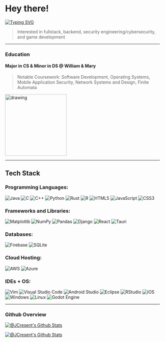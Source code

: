 # Hey there!
<!-- Welcome to my page, my name is Justin Cresent -->
[![Typing SVG](https://readme-typing-svg.demolab.com?font=Tiny5&size=24&duration=6000&pause=2000&color=F6F7B6&random=false&width=600&height=40&lines=Welcome+to+my+page%2C+my+name+is+Justin+Cresent)](https://git.io/typing-svg)
> Interested in fullstack, backend, security engineering/cybersecurity, and game development
---
### Education
#### Major in CS & Minor in DS @ William & Mary
> Notable Coursework: Software Development, Operating Systems, Mobile Application Security, Network Systems and Design, Finite Automata  
<img src="https://1000logos.net/wp-content/uploads/2021/07/William-and-Mary-Tribe-logo.png" alt="drawing" width="200"/>

---  
## Tech Stack

### Programming Languages:  
![Java](https://img.shields.io/badge/java-%23ED8B00.svg?style=for-the-badge&logo=openjdk&logoColor=white) ![C](https://img.shields.io/badge/c-%2300599C.svg?style=for-the-badge&logo=c&logoColor=white) ![C++](https://img.shields.io/badge/c++-%2300599C.svg?style=for-the-badge&logo=c%2B%2B&logoColor=white) ![Python](https://img.shields.io/badge/python-3670A0?style=for-the-badge&logo=python&logoColor=ffdd54) ![Rust](https://img.shields.io/badge/rust-%23000000.svg?style=for-the-badge&logo=rust&logoColor=white) ![R](https://img.shields.io/badge/r-%23276DC3.svg?style=for-the-badge&logo=r&logoColor=white) ![HTML5](https://img.shields.io/badge/html5-%23E34F26.svg?style=for-the-badge&logo=html5&logoColor=white) ![JavaScript](https://img.shields.io/badge/javascript-%23323330.svg?style=for-the-badge&logo=javascript&logoColor=%23F7DF1E) ![CSS3](https://img.shields.io/badge/css3-%231572B6.svg?style=for-the-badge&logo=css3&logoColor=white)

### Frameworks and Libraries:  
![Matplotlib](https://img.shields.io/badge/Matplotlib-%23ffffff.svg?style=for-the-badge&logo=Matplotlib&logoColor=black) ![NumPy](https://img.shields.io/badge/numpy-%23013243.svg?style=for-the-badge&logo=numpy&logoColor=white) ![Pandas](https://img.shields.io/badge/pandas-%23150458.svg?style=for-the-badge&logo=pandas&logoColor=white)
![Django](https://img.shields.io/badge/django-%23092E20.svg?style=for-the-badge&logo=django&logoColor=white) ![React](https://img.shields.io/badge/react-%2320232a.svg?style=for-the-badge&logo=react&logoColor=%2361DAFB) ![Tauri](https://img.shields.io/badge/tauri-%2324C8DB.svg?style=for-the-badge&logo=tauri&logoColor=%23FFFFFF)

### Databases:
![Firebase](https://img.shields.io/badge/firebase-a08021?style=for-the-badge&logo=firebase&logoColor=ffcd34) ![SQLite](https://img.shields.io/badge/sqlite-%2307405e.svg?style=for-the-badge&logo=sqlite&logoColor=white)

### Cloud Hosting:
![AWS](https://img.shields.io/badge/AWS-%23FF9900.svg?style=for-the-badge&logo=amazon-aws&logoColor=white) ![Azure](https://img.shields.io/badge/azure-%230072C6.svg?style=for-the-badge&logo=microsoftazure&logoColor=white)

### IDEs + OS:
 ![Vim](https://img.shields.io/badge/VIM-%2311AB00.svg?style=for-the-badge&logo=vim&logoColor=white) ![Visual Studio Code](https://img.shields.io/badge/Visual%20Studio%20Code-0078d7.svg?style=for-the-badge&logo=visual-studio-code&logoColor=white) ![Android Studio](https://img.shields.io/badge/Android%20Studio-3DDC84.svg?style=for-the-badge&logo=android-studio&logoColor=white) ![Eclipse](https://img.shields.io/badge/Eclipse-FE7A16.svg?style=for-the-badge&logo=Eclipse&logoColor=white) ![RStudio](https://img.shields.io/badge/RStudio-4285F4?style=for-the-badge&logo=rstudio&logoColor=white) ![iOS](https://img.shields.io/badge/iOS-000000?style=for-the-badge&logo=ios&logoColor=white)  ![Windows](https://img.shields.io/badge/Windows-0078D6?style=for-the-badge&logo=windows&logoColor=white) ![Linux](https://img.shields.io/badge/Linux-FCC624?style=for-the-badge&logo=linux&logoColor=black) ![Godot Engine](https://img.shields.io/badge/GODOT-%23FFFFFF.svg?style=for-the-badge&logo=godot-engine) 
 
---
### Github Overview
[![@JCresent's Github Stats](https://github-profile-summary-cards.vercel.app/api/cards/profile-details?username=JCresent&theme=monokai)](https://github.com/JCresent)   

[![@JCresent's Github Stats](http://github-profile-summary-cards.vercel.app/api/cards/repos-per-language?username=JCresent&theme=monokai&exclude=Jupyter%20Notebook)](https://github.com/JCresent)

